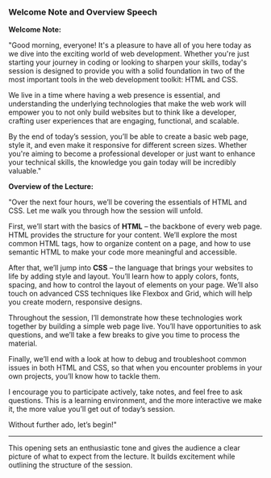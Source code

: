 ### **Welcome Note and Overview Speech**

**Welcome Note:**

"Good morning, everyone! It's a pleasure to have all of you here today as we dive into the exciting world of web development. Whether you're just starting your journey in coding or looking to sharpen your skills, today's session is designed to provide you with a solid foundation in two of the most important tools in the web development toolkit: HTML and CSS.

We live in a time where having a web presence is essential, and understanding the underlying technologies that make the web work will empower you to not only build websites but to think like a developer, crafting user experiences that are engaging, functional, and scalable.

By the end of today’s session, you’ll be able to create a basic web page, style it, and even make it responsive for different screen sizes. Whether you're aiming to become a professional developer or just want to enhance your technical skills, the knowledge you gain today will be incredibly valuable."

**Overview of the Lecture:**

"Over the next four hours, we’ll be covering the essentials of HTML and CSS. Let me walk you through how the session will unfold.

First, we’ll start with the basics of **HTML** – the backbone of every web page. HTML provides the structure for your content. We’ll explore the most common HTML tags, how to organize content on a page, and how to use semantic HTML to make your code more meaningful and accessible.

After that, we’ll jump into **CSS** – the language that brings your websites to life by adding style and layout. You’ll learn how to apply colors, fonts, spacing, and how to control the layout of elements on your page. We’ll also touch on advanced CSS techniques like Flexbox and Grid, which will help you create modern, responsive designs.

Throughout the session, I’ll demonstrate how these technologies work together by building a simple web page live. You’ll have opportunities to ask questions, and we’ll take a few breaks to give you time to process the material.

Finally, we’ll end with a look at how to debug and troubleshoot common issues in both HTML and CSS, so that when you encounter problems in your own projects, you’ll know how to tackle them.

I encourage you to participate actively, take notes, and feel free to ask questions. This is a learning environment, and the more interactive we make it, the more value you’ll get out of today’s session.

Without further ado, let’s begin!" 

---

This opening sets an enthusiastic tone and gives the audience a clear picture of what to expect from the lecture. It builds excitement while outlining the structure of the session.